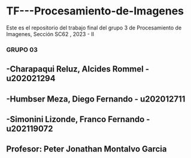 # TF---Procesamiento-de-Imagenes
Este es el repositorio del trabajo final del grupo 3 de Procesamiento de Imagenes, Sección SC62 , 2023 - II

### GRUPO 03

## -Charapaqui Reluz, Alcides Rommel - u202021294
## -Humbser Meza, Diego Fernando - u202012711
## -Simonini Lizonde, Franco Fernando - u202119072

## Profesor: Peter Jonathan Montalvo Garcia
